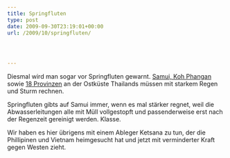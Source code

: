 ```yaml
---
title: Springfluten
type: post
date: 2009-09-30T23:19:01+00:00
url: /2009/10/springfluten/




---
```

Diesmal wird man sogar vor Springfluten gewarnt. [Samui, Koh Phangan][1] sowie [18 Provinzen][2] an der Ostküste Thailands müssen mit starkem Regen und Sturm rechnen.

Springfluten gibts auf Samui immer, wenn es mal stärker regnet, weil die Abwasserleitungen alle mit Müll vollgestopft und passenderweise erst nach der Regenzeit gereinigt werden. Klasse.

Wir haben es hier übrigens mit einem Ableger Ketsana zu tun, der die Phillipinen und Vietnam heimgesucht hat und jetzt mit verminderter Kraft gegen Westen zieht.

 [1]: http://www.nationmultimedia.com/news/30113520/Tourists-on-Samui-Pha-Ngan-islands-warned-of-flash
 [2]: http://www.nationmultimedia.com/breakingnews/30113164/18-provinces-warned-of-flash-foods-because-of-Kets
